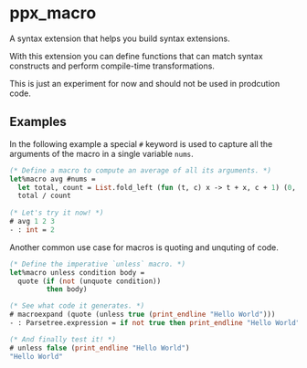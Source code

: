 # ppx_macro

A syntax extension that helps you build syntax extensions.

With this extension you can define functions that can match syntax constructs and perform compile-time transformations.

This is just an experiment for now and should not be used in prodcution code.


## Examples

In the following example a special `#` keyword is used to capture all the arguments of the macro in a single variable `nums`.

```ocaml
(* Define a macro to compute an average of all its arguments. *)
let%macro avg #nums =
  let total, count = List.fold_left (fun (t, c) x -> t + x, c + 1) (0, 0) nums in
  total / count
  
(* Let's try it now! *)
# avg 1 2 3
- : int = 2
```

Another common use case for macros is quoting and unquting of code.

```ocaml
(* Define the imperative `unless` macro. *)
let%macro unless condition body =
  quote (if (not (unquote condition))
         then body)

(* See what code it generates. *)
# macroexpand (quote (unless true (print_endline "Hello World")))
- : Parsetree.expression = if not true then print_endline "Hello World"

(* And finally test it! *)
# unless false (print_endline "Hello World")
"Hello World"
```
